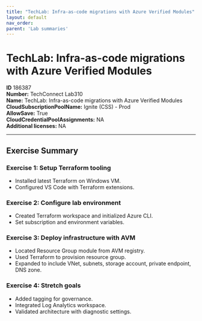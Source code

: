 ```yaml
---
title: "TechLab: Infra-as-code migrations with Azure Verified Modules"
layout: default
nav_order:
parent: 'Lab summaries'
---
```


# TechLab: Infra-as-code migrations with Azure Verified Modules

**ID** 186387  
**Number:** TechConnect Lab310  
**Name:** TechLab: Infra-as-code migrations with Azure Verified Modules
**CloudSubscriptionPoolName:** Ignite (CSS) - Prod  
**AllowSave:** True  
**CloudCredentialPoolAssignments:** NA  
**Additional licenses:** NA  

---

## Exercise Summary

### Exercise 1: Setup Terraform tooling
- Installed latest Terraform on Windows VM.  
- Configured VS Code with Terraform extensions.  

### Exercise 2: Configure lab environment
- Created Terraform workspace and initialized Azure CLI.  
- Set subscription and environment variables.  

### Exercise 3: Deploy infrastructure with AVM
- Located Resource Group module from AVM registry.  
- Used Terraform to provision resource group.  
- Expanded to include VNet, subnets, storage account, private endpoint, DNS zone.  

### Exercise 4: Stretch goals
- Added tagging for governance.  
- Integrated Log Analytics workspace.  
- Validated architecture with diagnostic settings.  
